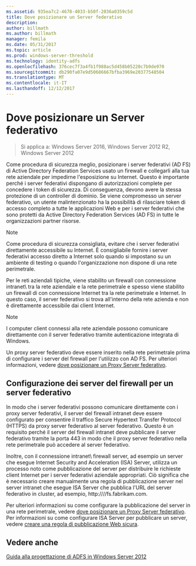 ```yaml
---
ms.assetid: 935ea7c2-4678-4033-b50f-2036a0359c5d
title: Dove posizionare un Server federativo
description: 
author: billmath
ms.author: billmath
manager: femila
ms.date: 05/31/2017
ms.topic: article
ms.prod: windows-server-threshold
ms.technology: identity-adfs
ms.openlocfilehash: 376cec7f3a4fb1f988ac5d458b05220c7b9de970
ms.sourcegitcommit: db290fa07e9d50686667bfba3969e20377548504
ms.translationtype: MT
ms.contentlocale: it-IT
ms.lasthandoff: 12/12/2017
---
```

# <a name="where-to-place-a-federation-server"></a>Dove posizionare un Server federativo

>Si applica a: Windows Server 2016, Windows Server 2012 R2, Windows Server 2012

Come procedura di sicurezza meglio, posizionare i server federativi \(AD FS\) di Active Directory Federation Services usato un firewall e collegarli alla tua rete aziendale per impedirne l'esposizione su Internet. Questo è importante perché i server federativi dispongano di autorizzazioni complete per concedere i token di sicurezza. Di conseguenza, devono avere la stessa protezione di un controller di dominio. Se viene compromesso un server federativo, un utente malintenzionato ha la possibilità di rilasciare token di accesso completo a tutte le applicazioni Web e per i server federativi che sono protetti da Active Directory Federation Services \(AD FS\) in tutte le organizzazioni partner risorse.  
  
> [!NOTE]  
> Come procedura di sicurezza consigliata, evitare che i server federativi direttamente accessibile su Internet. È consigliabile fornire i server federativi accesso diretto a Internet solo quando si impostano su un ambiente di testing o quando l'organizzazione non dispone di una rete perimetrale.  
  
Per le reti aziendali tipiche, viene stabilito un firewall con connessione intranet\ tra la rete aziendale e la rete perimetrale e spesso viene stabilito un firewall di con connessione Internet tra la rete perimetrale e Internet. In questo caso, il server federativo si trova all'interno della rete azienda e non è direttamente accessibile dai client Internet.  
  
> [!NOTE]  
> I computer client connessi alla rete aziendale possono comunicare direttamente con il server federativo tramite autenticazione integrata di Windows.  
  
Un proxy server federativo deve essere inserito nella rete perimetrale prima di configurare i server del firewall per l'utilizzo con AD FS. Per ulteriori informazioni, vedere [dove posizionare un Proxy Server federativo](Where-to-Place-a-Federation-Server-Proxy.md).  
  
## <a name="configuring-your-firewall-servers-for-a-federation-server"></a>Configurazione dei server del firewall per un server federativo  
In modo che i server federativi possono comunicare direttamente con i proxy server federativi, il server del firewall intranet deve essere configurato per consentire il traffico Secure Hypertext Transfer Protocol \(HTTPS\) da proxy server federativo al server federativo. Questo è un requisito perché il server del firewall intranet deve pubblicare il server federativo tramite la porta 443 in modo che il proxy server federativo nella rete perimetrale può accedere al server federativo.  
  
Inoltre, con il connessione intranet\ firewall server, ad esempio un server che esegue Internet Security and Acceleration \(ISA\) Server, utilizza un processo noto come pubblicazione del server per distribuire le richieste client Internet per i server federativi aziendale appropriati. Ciò significa che è necessario creare manualmente una regola di pubblicazione server nel server intranet che esegue ISA Server che pubblica l'URL del server federativo in cluster, ad esempio, http:///\/fs.fabrikam.com.  
  
Per ulteriori informazioni su come configurare la pubblicazione del server in una rete perimetrale, vedere [dove posizionare un Proxy Server federativo](Where-to-Place-a-Federation-Server-Proxy.md). Per informazioni su come configurare ISA Server per pubblicare un server, vedere [creare una regola di pubblicazione Web sicura](https://go.microsoft.com/fwlink/?LinkId=75182).  
  
## <a name="see-also"></a>Vedere anche
[Guida alla progettazione di ADFS in Windows Server 2012](AD-FS-Design-Guide-in-Windows-Server-2012.md)
